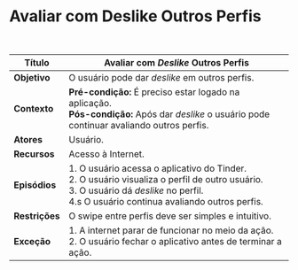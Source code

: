 # Avaliar com Deslike Outros Perfis

<br />

|Título|Avaliar com _Deslike_ Outros Perfis|
|------|------------------------------------|
|**Objetivo**|O usuário pode dar _deslike_ em outros perfis.|
|**Contexto**|**Pré-condição:** É preciso estar logado na aplicação.<br />**Pós-condição:** Após dar _deslike_ o usuário pode continuar avaliando outros perfis.|
|**Atores**|Usuário.|
|**Recursos**|Acesso à Internet.|
|**Episódios**|1. O usuário acessa o aplicativo do Tinder.<br />2. O usuário visualiza o perfil de outro usuário.<br />3. O usuário dá _deslike_ no perfil.<br />4.s O usuário continua avaliando outros perfis.|
|**Restrições**|O swipe entre perfis deve ser simples e intuitivo.|
|**Exceção**|1. A internet parar de funcionar no meio da ação.<br />2. O usuário fechar o aplicativo antes de terminar a ação.|
